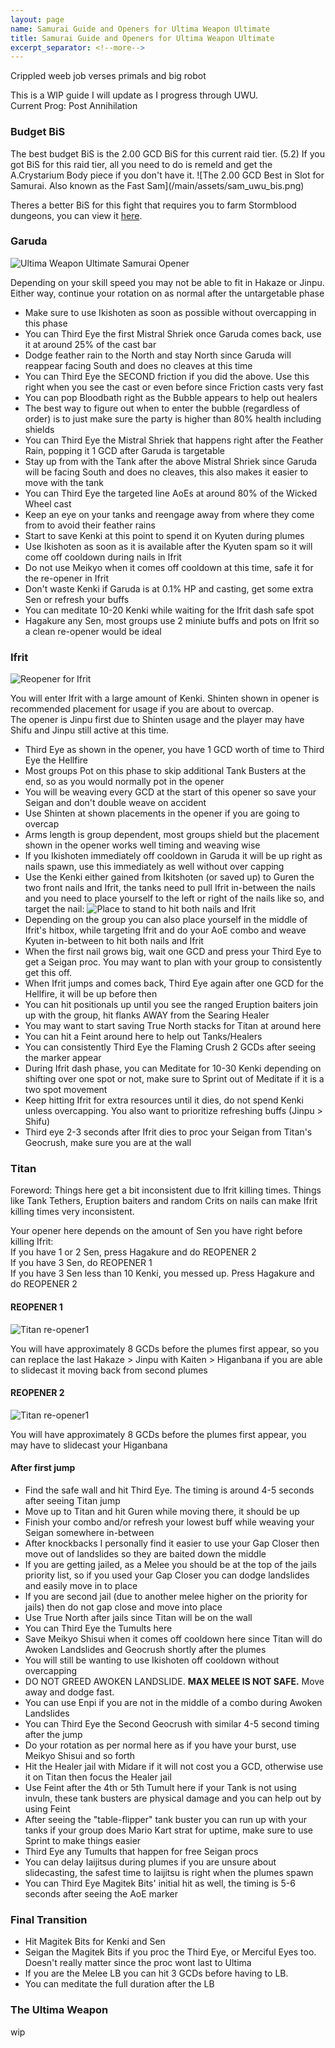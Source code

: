 ```yaml
---
layout: page
name: Samurai Guide and Openers for Ultima Weapon Ultimate
title: Samurai Guide and Openers for Ultima Weapon Ultimate
excerpt_separator: <!--more-->
---
```

Crippled weeb job verses primals and big robot
<!--more-->

This is a WIP guide I will update as I progress through UWU.  
Current Prog: Post Annihilation

<h3> Budget BiS </h3>
The best budget BiS is the 2.00 GCD BiS for this current raid tier. (5.2)  
If you got BiS for this raid tier, all you need to do is remeld and get the A.Crystarium Body piece if you don't have it.  
![The 2.00 GCD Best in Slot for Samurai. Also known as the Fast Sam](/main/assets/sam_uwu_bis.png)

Theres a better BiS for this fight that requires you to farm Stormblood dungeons, you can view it [here](https://bit.ly/Community-BIS).
<h3> Garuda </h3>

![Ultima Weapon Ultimate Samurai Opener](/main/assets/samurai_uwu/uwu_opener.png)

Depending on your skill speed you may not be able to fit in Hakaze or Jinpu. Either way, continue your rotation on as normal after the untargetable phase


*  Make sure to use Ikishoten as soon as possible without overcapping in this phase
*  You can Third Eye the first Mistral Shriek once Garuda comes back, use it at around 25% of the cast bar 
*  Dodge feather rain to the North and stay North since Garuda will reappear facing South and does no cleaves at this time
*  You can Third Eye the SECOND friction if you did the above. Use this right when you see the cast or even before since Friction casts very fast
*  You can pop Bloodbath right as the Bubble appears to help out healers
*  The best way to figure out when to enter the bubble (regardless of order) is to just make sure the party is higher than 80% health including shields
*  You can Third Eye the Mistral Shriek that happens right after the Feather Rain, popping it 1 GCD after Garuda is targetable
*  Stay up from with the Tank after the above Mistral Shriek since Garuda will be facing South and does no cleaves, this also makes it easier to move with the tank
*  You can Third Eye the targeted line AoEs at around 80% of the Wicked Wheel cast
*  Keep an eye on your tanks and reengage away from where they come from to avoid their feather rains
*  Start to save Kenki at this point to spend it on Kyuten during plumes
*  Use Ikishoten as soon as it is available after the Kyuten spam so it will come off cooldown during nails in Ifrit
*  Do not use Meikyo when it comes off cooldown at this time, safe it for the re-opener in Ifrit
*  Don't waste Kenki if Garuda is at 0.1% HP and casting, get some extra Sen or refresh your buffs
*  You can meditate 10-20 Kenki while waiting for the Ifrit dash safe spot
*  Hagakure any Sen, most groups use 2 miniute buffs and pots on Ifrit so a clean re-opener would be ideal

<h3> Ifrit </h3>

![Reopener for Ifrit](/main/assets/samurai_uwu/uwu_ifrit_reopener.png)

You will enter Ifrit with a large amount of Kenki. Shinten shown in opener is recommended placement for usage if you are about to overcap.  
The opener is Jinpu first due to Shinten usage and the player may have Shifu and Jinpu still active at this time.

*  Third Eye as shown in the opener, you have 1 GCD worth of time to Third Eye the Hellfire
*  Most groups Pot on this phase to skip additional Tank Busters at the end, so as you would normally pot in the opener
*  You will be weaving every GCD at the start of this opener so save your Seigan and don't double weave on accident
*  Use Shinten at shown placements in the opener if you are going to overcap
*  Arms length is group dependent, most groups shield but the placement shown in the opener works well timing and weaving wise
*  If you Ikishoten immediately off cooldown in Garuda it will be up right as nails spawn, use this immediately as well without over capping 
*  Use the Kenki either gained from Ikitshoten (or saved up) to Guren the two front nails and Ifrit, the tanks need to pull Ifrit in-between the nails and you need to place
yourself to the left or right of the nails like so, and target the nail:
![Place to stand to hit both nails and Ifrit](/main/assets/ifrit_placement.png)
*  Depending on the group you can also place yourself in the middle of Ifrit's hitbox, while targeting Ifrit and do your AoE combo and weave Kyuten in-between to hit both nails and Ifrit
*  When the first nail grows big, wait one GCD and press your Third Eye to get a Seigan proc. You may want to plan with your group to consistently get this off.
*  When Ifrit jumps and comes back, Third Eye again after one GCD for the Hellfire, it will be up before then
*  You can hit positionals up until you see the ranged Eruption baiters join up with the group, hit flanks AWAY from the Searing Healer
*  You may want to start saving True North stacks for Titan at around here
*  You can hit a Feint around here to help out Tanks/Healers
*  You can consistently Third Eye the Flaming Crush 2 GCDs after seeing the marker appear 
*  During Ifrit dash phase, you can Meditate for 10-30 Kenki depending on shifting over one spot or not, make sure to Sprint out of Meditate if it is a two spot movement
*  Keep hitting Ifrit for extra resources until it dies, do not spend Kenki unless overcapping. You also want to prioritize refreshing buffs (Jinpu > Shifu)
*  Third eye 2-3 seconds after Ifrit dies to proc your Seigan from Titan's Geocrush, make sure you are at the wall

<h3> Titan </h3>

Foreword: Things here get a bit inconsistent due to Ifrit killing times. Things like Tank Tethers, Eruption baiters and random Crits on nails can make Ifrit killing times very inconsistent.

Your opener here depends on the amount of Sen you have right before killing Ifrit:  
If you have 1 or 2 Sen, press Hagakure and do REOPENER 2  
If you have 3 Sen, do REOPENER 1  
If you have 3 Sen less than 10 Kenki, you messed up. Press Hagakure and do REOPENER 2  

<h4> REOPENER 1 </h4>

![Titan re-opener1](/main/assets/samurai_uwu/uwu_titan_reopener1.png)

You will have approximately 8 GCDs before the plumes first appear, so you can replace the last Hakaze > Jinpu with Kaiten > Higanbana if you are able to slidecast it moving back from second plumes

<h4> REOPENER 2 </h4>

![Titan re-opener1](/main/assets/samurai_uwu/uwu_titan_reopener2.png)

You will have approximately 8 GCDs before the plumes first appear, you may have to slidecast your Higanbana

<h4> After first jump </h4>

*  Find the safe wall and hit Third Eye. The timing is around 4-5 seconds after seeing Titan jump
*  Move up to Titan and hit Guren while moving there, it should be up
*  Finish your combo and/or refresh your lowest buff while weaving your Seigan somewhere in-between
*  After knockbacks I personally find it easier to use your Gap Closer then move out of landslides so they are baited down the middle 
*  If you are getting jailed, as a Melee you should be at the top of the jails priority list, so if you used your Gap Closer you can dodge landslides and easily move in to place
*  If you are second jail (due to another melee higher on the priority for jails) then do not gap close and move into place 
*  Use True North after jails since Titan will be on the wall
*  You can Third Eye the Tumults here
*  Save Meikyo Shisui when it comes off cooldown here since Titan will do Awoken Landslides and Geocrush shortly after the plumes
*  You will still be wanting to use Ikishoten off cooldown without overcapping
*  DO NOT GREED AWOKEN LANDSLIDE. **MAX MELEE IS NOT SAFE.** Move away and dodge fast.
*  You can use Enpi if you are not in the middle of a combo during Awoken Landslides
*  You can Third Eye the Second Geocrush with similar 4-5 second timing after the jump
*  Do your rotation as per normal here as if you have your burst, use Meikyo Shisui and so forth
*  Hit the Healer jail with Midare if it will not cost you a GCD, otherwise use it on Titan then focus the Healer jail
*  Use Feint after the 4th or 5th Tumult here if your Tank is not using invuln, these tank busters are physical damage and you can help out by using Feint
*  After seeing the "table-flipper" tank buster you can run up with your tanks if your group does Mario Kart strat for uptime, make sure to use Sprint to make things easier
*  Third Eye any Tumults that happen for free Seigan procs
*  You can delay Iaijitsus during plumes if you are unsure about slidecasting, the safest time to Iaijitsu is right when the plumes spawn
*  You can Third Eye Magitek Bits' initial hit as well, the timing is 5-6 seconds after seeing the AoE marker

<h3> Final Transition </h3>

*  Hit Magitek Bits for Kenki and Sen
*  Seigan the Magitek Bits if you proc the Third Eye, or Merciful Eyes too. Doesn't really matter since the proc wont last to Ultima
*  If you are the Melee LB you can hit 3 GCDs before having to LB.  
*  You can meditate the full duration after the LB

<h3> The Ultima Weapon </h3>

wip


